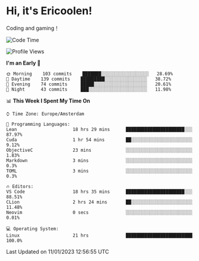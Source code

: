 # Hi, it's Ericoolen!
Coding and gaming！

<!--START_SECTION:waka-->
![Code Time](http://img.shields.io/badge/Code%20Time-611%20hrs%2011%20mins-blue)

![Profile Views](http://img.shields.io/badge/Profile%20Views-0-blue)

**I'm an Early 🐤** 

```text
🌞 Morning    103 commits    ███████░░░░░░░░░░░░░░░░░░   28.69% 
🌆 Daytime    139 commits    █████████░░░░░░░░░░░░░░░░   38.72% 
🌃 Evening    74 commits     █████░░░░░░░░░░░░░░░░░░░░   20.61% 
🌙 Night      43 commits     ███░░░░░░░░░░░░░░░░░░░░░░   11.98%

```


📊 **This Week I Spent My Time On** 

```text
⌚︎ Time Zone: Europe/Amsterdam

💬 Programming Languages: 
Lean                     18 hrs 29 mins      ██████████████████████░░░   87.97% 
Cuda                     1 hr 54 mins        ██░░░░░░░░░░░░░░░░░░░░░░░   9.12% 
ObjectiveC               23 mins             ░░░░░░░░░░░░░░░░░░░░░░░░░   1.83% 
Markdown                 3 mins              ░░░░░░░░░░░░░░░░░░░░░░░░░   0.3% 
TOML                     3 mins              ░░░░░░░░░░░░░░░░░░░░░░░░░   0.3%

🔥 Editors: 
VS Code                  18 hrs 35 mins      ██████████████████████░░░   88.51% 
CLion                    2 hrs 24 mins       ██░░░░░░░░░░░░░░░░░░░░░░░   11.48% 
Neovim                   0 secs              ░░░░░░░░░░░░░░░░░░░░░░░░░   0.01%

💻 Operating System: 
Linux                    21 hrs              █████████████████████████   100.0%

```


 Last Updated on 11/01/2023 12:56:55 UTC
<!--END_SECTION:waka-->

